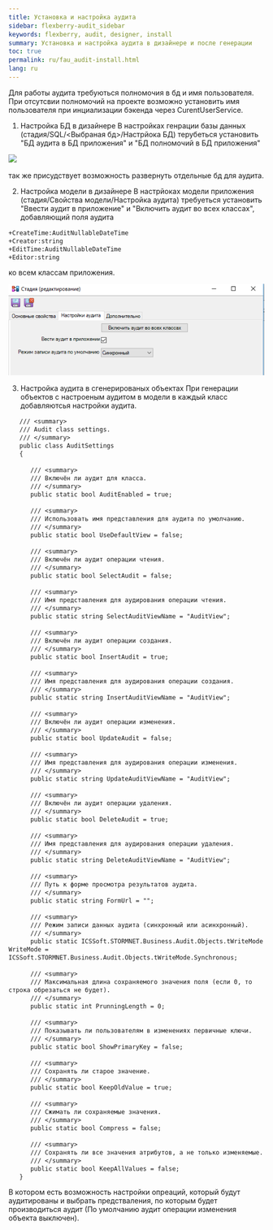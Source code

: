 ```yaml
---
title: Установка и настройка аудита
sidebar: flexberry-audit_sidebar
keywords: flexberry, audit, designer, install
summary: Установка и настройка аудита в дизайнере и после генерации
toc: true
permalink: ru/fau_audit-install.html
lang: ru
---
```


Для работы аудита требуються полномочия в бд и имя пользователя.
При отсутсвии полномочий на проекте возможно установить имя пользователя при инциализации бэкенда через CurentUserService.

1. Настройка БД в дизайнере
В настройках генрации базы данных (стадия/SQL/<Выбраная бд>/Настрйока БД) терубеться установить "БД аудита в БД приложения" и "БД полномочий в БД приложения"

![](/images/pages/products/flexberry-audit/designer-storege-audit.png)

так же присудствует возможность развернуть отдельные бд для аудита.

2. Настройка модели в дизайнере
В настрйоках модели приложения (стадия/Свойства модели/Настройка аудита) требуеться установить "Ввести аудит в приложение" и "Включить аудит во всех классах", добавляющий поля аудита

```
+CreateTime:AuditNullableDateTime
+Creator:string
+EditTime:AuditNullableDateTime
+Editor:string
```

ко всем классам приложения.

![](/images/pages/products/flexberry-audit/designer-model-audit.png)

3. Настройка аудита в сгенерированых объектах
При генерации объектов с настроеным аудитом в модели в каждый класс добавляютсья настройки аудита.

```сs
   /// <summary>
   /// Audit class settings.
   /// </summary>
   public class AuditSettings
   {
      
      /// <summary>
      /// Включён ли аудит для класса.
      /// </summary>
      public static bool AuditEnabled = true;
      
      /// <summary>
      /// Использовать имя представления для аудита по умолчанию.
      /// </summary>
      public static bool UseDefaultView = false;
      
      /// <summary>
      /// Включён ли аудит операции чтения.
      /// </summary>
      public static bool SelectAudit = false;
      
      /// <summary>
      /// Имя представления для аудирования операции чтения.
      /// </summary>
      public static string SelectAuditViewName = "AuditView";
      
      /// <summary>
      /// Включён ли аудит операции создания.
      /// </summary>
      public static bool InsertAudit = true;
      
      /// <summary>
      /// Имя представления для аудирования операции создания.
      /// </summary>
      public static string InsertAuditViewName = "AuditView";
      
      /// <summary>
      /// Включён ли аудит операции изменения.
      /// </summary>
      public static bool UpdateAudit = false;
      
      /// <summary>
      /// Имя представления для аудирования операции изменения.
      /// </summary>
      public static string UpdateAuditViewName = "AuditView";
      
      /// <summary>
      /// Включён ли аудит операции удаления.
      /// </summary>
      public static bool DeleteAudit = true;
      
      /// <summary>
      /// Имя представления для аудирования операции удаления.
      /// </summary>
      public static string DeleteAuditViewName = "AuditView";
      
      /// <summary>
      /// Путь к форме просмотра результатов аудита.
      /// </summary>
      public static string FormUrl = "";
      
      /// <summary>
      /// Режим записи данных аудита (синхронный или асинхронный).
      /// </summary>
      public static ICSSoft.STORMNET.Business.Audit.Objects.tWriteMode WriteMode = ICSSoft.STORMNET.Business.Audit.Objects.tWriteMode.Synchronous;
      
      /// <summary>
      /// Максимальная длина сохраняемого значения поля (если 0, то строка обрезаться не будет).
      /// </summary>
      public static int PrunningLength = 0;
      
      /// <summary>
      /// Показывать ли пользователям в изменениях первичные ключи.
      /// </summary>
      public static bool ShowPrimaryKey = false;
      
      /// <summary>
      /// Сохранять ли старое значение.
      /// </summary>
      public static bool KeepOldValue = true;
      
      /// <summary>
      /// Сжимать ли сохраняемые значения.
      /// </summary>
      public static bool Compress = false;
      
      /// <summary>
      /// Сохранять ли все значения атрибутов, а не только изменяемые.
      /// </summary>
      public static bool KeepAllValues = false;
   }
```
В котором есть возможность настройки опреаций, который будут аудитированы и выбрать предстваления, по которым будет производиться аудит (По умолчанию аудит операции изменения объекта выключен).

